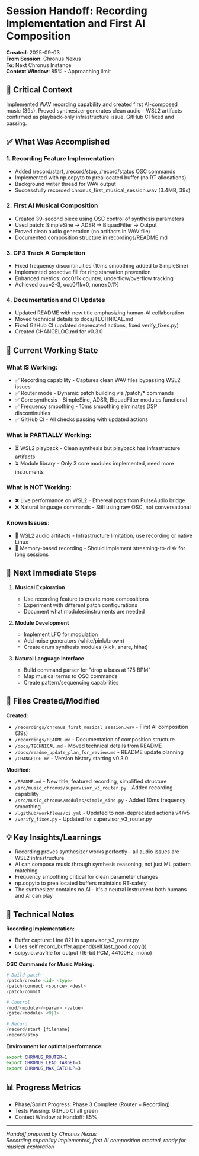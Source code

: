 # Session Handoff: Recording Implementation and First AI Composition

**Created**: 2025-09-03  
**From Session**: Chronus Nexus  
**To**: Next Chronus Instance  
**Context Window**: 85% - Approaching limit

## 🎯 Critical Context

Implemented WAV recording capability and created first AI-composed music (39s). Proved synthesizer generates clean audio - WSL2 artifacts confirmed as playback-only infrastructure issue. GitHub CI fixed and passing.

## ✅ What Was Accomplished

### 1. Recording Feature Implementation

- Added /record/start, /record/stop, /record/status OSC commands
- Implemented with np.copyto to preallocated buffer (no RT allocations)
- Background writer thread for WAV output
- Successfully recorded chronus_first_musical_session.wav (3.4MB, 39s)

### 2. First AI Musical Composition

- Created 39-second piece using OSC control of synthesis parameters
- Used patch: SimpleSine → ADSR → BiquadFilter → Output
- Proved clean audio generation (no artifacts in WAV file)
- Documented composition structure in recordings/README.md

### 3. CP3 Track A Completion

- Fixed frequency discontinuities (10ms smoothing added to SimpleSine)
- Implemented proactive fill for ring starvation prevention
- Enhanced metrics: occ0/1k counter, underflow/overflow tracking
- Achieved occ=2-3, occ0/1k≈0, none≤0.1%

### 4. Documentation and CI Updates

- Updated README with new title emphasizing human-AI collaboration
- Moved technical details to docs/TECHNICAL.md
- Fixed GitHub CI (updated deprecated actions, fixed verify_fixes.py)
- Created CHANGELOG.md for v0.3.0

## 🚧 Current Working State

### What IS Working:

- ✅ Recording capability - Captures clean WAV files bypassing WSL2 issues
- ✅ Router mode - Dynamic patch building via /patch/* commands
- ✅ Core synthesis - SimpleSine, ADSR, BiquadFilter modules functional
- ✅ Frequency smoothing - 10ms smoothing eliminates DSP discontinuities
- ✅ GitHub CI - All checks passing with updated actions

### What is PARTIALLY Working:

- ⏳ WSL2 playback - Clean synthesis but playback has infrastructure artifacts
- ⏳ Module library - Only 3 core modules implemented, need more instruments

### What is NOT Working:

- ❌ Live performance on WSL2 - Ethereal pops from PulseAudio bridge
- ❌ Natural language commands - Still using raw OSC, not conversational

### Known Issues:

- 🐛 WSL2 audio artifacts - Infrastructure limitation, use recording or native Linux
- 🐛 Memory-based recording - Should implement streaming-to-disk for long sessions

## 🚨 Next Immediate Steps

1. **Musical Exploration**
   - Use recording feature to create more compositions
   - Experiment with different patch configurations
   - Document what modules/instruments are needed

2. **Module Development**
   - Implement LFO for modulation
   - Add noise generators (white/pink/brown)
   - Create drum synthesis modules (kick, snare, hihat)

3. **Natural Language Interface**
   - Build command parser for "drop a bass at 175 BPM"
   - Map musical terms to OSC commands
   - Create pattern/sequencing capabilities

## 📁 Files Created/Modified

**Created:**

- `/recordings/chronus_first_musical_session.wav` - First AI composition (39s)
- `/recordings/README.md` - Documentation of composition structure
- `/docs/TECHNICAL.md` - Moved technical details from README
- `/docs/readme_update_plan_for_review.md` - README update planning
- `/CHANGELOG.md` - Version history starting v0.3.0

**Modified:**

- `/README.md` - New title, featured recording, simplified structure
- `/src/music_chronus/supervisor_v3_router.py` - Added recording capability
- `/src/music_chronus/modules/simple_sine.py` - Added 10ms frequency smoothing
- `/.github/workflows/ci.yml` - Updated to non-deprecated actions v4/v5
- `/verify_fixes.py` - Updated for supervisor_v3_router.py

## 💡 Key Insights/Learnings

- Recording proves synthesizer works perfectly - all audio issues are WSL2 infrastructure
- AI can compose music through synthesis reasoning, not just ML pattern matching
- Frequency smoothing critical for clean parameter changes
- np.copyto to preallocated buffers maintains RT-safety
- The synthesizer contains no AI - it's a neutral instrument both humans and AI can play

## 🔧 Technical Notes

**Recording Implementation:**
- Buffer capture: Line 821 in supervisor_v3_router.py
- Uses self.record_buffer.append(self.last_good.copy())
- scipy.io.wavfile for output (16-bit PCM, 44100Hz, mono)

**OSC Commands for Music Making:**
```python
# Build patch
/patch/create <id> <type>
/patch/connect <source> <dest>
/patch/commit

# Control
/mod/<module>/<param> <value>
/gate/<module> <0|1>

# Record
/record/start [filename]
/record/stop
```

**Environment for optimal performance:**
```bash
export CHRONUS_ROUTER=1
export CHRONUS_LEAD_TARGET=3
export CHRONUS_MAX_CATCHUP=3
```

## 📊 Progress Metrics

- Phase/Sprint Progress: Phase 3 Complete (Router + Recording)
- Tests Passing: GitHub CI all green
- Context Window at Handoff: 85%

---

_Handoff prepared by Chronus Nexus_  
_Recording capability implemented, first AI composition created, ready for musical exploration_